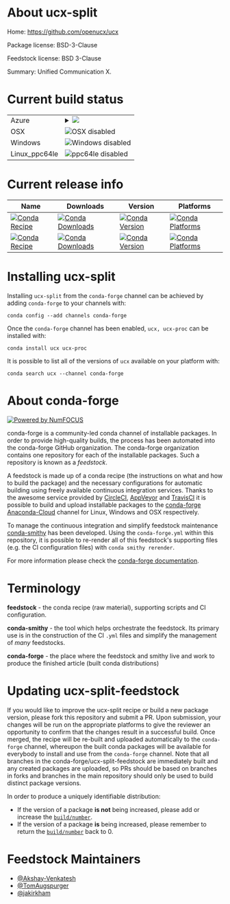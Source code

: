 About ucx-split
===============

Home: https://github.com/openucx/ucx

Package license: BSD-3-Clause

Feedstock license: BSD 3-Clause

Summary: Unified Communication X.



Current build status
====================


<table>
    
  <tr>
    <td>Azure</td>
    <td>
      <details>
        <summary>
          <a href="https://dev.azure.com/conda-forge/feedstock-builds/_build/latest?definitionId=7481&branchName=master">
            <img src="https://dev.azure.com/conda-forge/feedstock-builds/_apis/build/status/ucx-split-feedstock?branchName=master">
          </a>
        </summary>
        <table>
          <thead><tr><th>Variant</th><th>Status</th></tr></thead>
          <tbody><tr>
              <td>linux_cuda_compiler_version10.0</td>
              <td>
                <a href="https://dev.azure.com/conda-forge/feedstock-builds/_build/latest?definitionId=7481&branchName=master">
                  <img src="https://dev.azure.com/conda-forge/feedstock-builds/_apis/build/status/ucx-split-feedstock?branchName=master&jobName=linux&configuration=linux_cuda_compiler_version10.0" alt="variant">
                </a>
              </td>
            </tr><tr>
              <td>linux_cuda_compiler_version10.1</td>
              <td>
                <a href="https://dev.azure.com/conda-forge/feedstock-builds/_build/latest?definitionId=7481&branchName=master">
                  <img src="https://dev.azure.com/conda-forge/feedstock-builds/_apis/build/status/ucx-split-feedstock?branchName=master&jobName=linux&configuration=linux_cuda_compiler_version10.1" alt="variant">
                </a>
              </td>
            </tr><tr>
              <td>linux_cuda_compiler_version9.2</td>
              <td>
                <a href="https://dev.azure.com/conda-forge/feedstock-builds/_build/latest?definitionId=7481&branchName=master">
                  <img src="https://dev.azure.com/conda-forge/feedstock-builds/_apis/build/status/ucx-split-feedstock?branchName=master&jobName=linux&configuration=linux_cuda_compiler_version9.2" alt="variant">
                </a>
              </td>
            </tr><tr>
              <td>linux_cuda_compiler_versionNone</td>
              <td>
                <a href="https://dev.azure.com/conda-forge/feedstock-builds/_build/latest?definitionId=7481&branchName=master">
                  <img src="https://dev.azure.com/conda-forge/feedstock-builds/_apis/build/status/ucx-split-feedstock?branchName=master&jobName=linux&configuration=linux_cuda_compiler_versionNone" alt="variant">
                </a>
              </td>
            </tr>
          </tbody>
        </table>
      </details>
    </td>
  </tr>
  <tr>
    <td>OSX</td>
    <td>
      <img src="https://img.shields.io/badge/OSX-disabled-lightgrey.svg" alt="OSX disabled">
    </td>
  </tr>
  <tr>
    <td>Windows</td>
    <td>
      <img src="https://img.shields.io/badge/Windows-disabled-lightgrey.svg" alt="Windows disabled">
    </td>
  </tr>
  <tr>
    <td>Linux_ppc64le</td>
    <td>
      <img src="https://img.shields.io/badge/ppc64le-disabled-lightgrey.svg" alt="ppc64le disabled">
    </td>
  </tr>
</table>

Current release info
====================

| Name | Downloads | Version | Platforms |
| --- | --- | --- | --- |
| [![Conda Recipe](https://img.shields.io/badge/recipe-ucx-green.svg)](https://anaconda.org/conda-forge/ucx) | [![Conda Downloads](https://img.shields.io/conda/dn/conda-forge/ucx.svg)](https://anaconda.org/conda-forge/ucx) | [![Conda Version](https://img.shields.io/conda/vn/conda-forge/ucx.svg)](https://anaconda.org/conda-forge/ucx) | [![Conda Platforms](https://img.shields.io/conda/pn/conda-forge/ucx.svg)](https://anaconda.org/conda-forge/ucx) |
| [![Conda Recipe](https://img.shields.io/badge/recipe-ucx--proc-green.svg)](https://anaconda.org/conda-forge/ucx-proc) | [![Conda Downloads](https://img.shields.io/conda/dn/conda-forge/ucx-proc.svg)](https://anaconda.org/conda-forge/ucx-proc) | [![Conda Version](https://img.shields.io/conda/vn/conda-forge/ucx-proc.svg)](https://anaconda.org/conda-forge/ucx-proc) | [![Conda Platforms](https://img.shields.io/conda/pn/conda-forge/ucx-proc.svg)](https://anaconda.org/conda-forge/ucx-proc) |

Installing ucx-split
====================

Installing `ucx-split` from the `conda-forge` channel can be achieved by adding `conda-forge` to your channels with:

```
conda config --add channels conda-forge
```

Once the `conda-forge` channel has been enabled, `ucx, ucx-proc` can be installed with:

```
conda install ucx ucx-proc
```

It is possible to list all of the versions of `ucx` available on your platform with:

```
conda search ucx --channel conda-forge
```


About conda-forge
=================

[![Powered by NumFOCUS](https://img.shields.io/badge/powered%20by-NumFOCUS-orange.svg?style=flat&colorA=E1523D&colorB=007D8A)](http://numfocus.org)

conda-forge is a community-led conda channel of installable packages.
In order to provide high-quality builds, the process has been automated into the
conda-forge GitHub organization. The conda-forge organization contains one repository
for each of the installable packages. Such a repository is known as a *feedstock*.

A feedstock is made up of a conda recipe (the instructions on what and how to build
the package) and the necessary configurations for automatic building using freely
available continuous integration services. Thanks to the awesome service provided by
[CircleCI](https://circleci.com/), [AppVeyor](https://www.appveyor.com/)
and [TravisCI](https://travis-ci.org/) it is possible to build and upload installable
packages to the [conda-forge](https://anaconda.org/conda-forge)
[Anaconda-Cloud](https://anaconda.org/) channel for Linux, Windows and OSX respectively.

To manage the continuous integration and simplify feedstock maintenance
[conda-smithy](https://github.com/conda-forge/conda-smithy) has been developed.
Using the ``conda-forge.yml`` within this repository, it is possible to re-render all of
this feedstock's supporting files (e.g. the CI configuration files) with ``conda smithy rerender``.

For more information please check the [conda-forge documentation](https://conda-forge.org/docs/).

Terminology
===========

**feedstock** - the conda recipe (raw material), supporting scripts and CI configuration.

**conda-smithy** - the tool which helps orchestrate the feedstock.
                   Its primary use is in the construction of the CI ``.yml`` files
                   and simplify the management of *many* feedstocks.

**conda-forge** - the place where the feedstock and smithy live and work to
                  produce the finished article (built conda distributions)


Updating ucx-split-feedstock
============================

If you would like to improve the ucx-split recipe or build a new
package version, please fork this repository and submit a PR. Upon submission,
your changes will be run on the appropriate platforms to give the reviewer an
opportunity to confirm that the changes result in a successful build. Once
merged, the recipe will be re-built and uploaded automatically to the
`conda-forge` channel, whereupon the built conda packages will be available for
everybody to install and use from the `conda-forge` channel.
Note that all branches in the conda-forge/ucx-split-feedstock are
immediately built and any created packages are uploaded, so PRs should be based
on branches in forks and branches in the main repository should only be used to
build distinct package versions.

In order to produce a uniquely identifiable distribution:
 * If the version of a package **is not** being increased, please add or increase
   the [``build/number``](https://conda.io/docs/user-guide/tasks/build-packages/define-metadata.html#build-number-and-string).
 * If the version of a package **is** being increased, please remember to return
   the [``build/number``](https://conda.io/docs/user-guide/tasks/build-packages/define-metadata.html#build-number-and-string)
   back to 0.

Feedstock Maintainers
=====================

* [@Akshay-Venkatesh](https://github.com/Akshay-Venkatesh/)
* [@TomAugspurger](https://github.com/TomAugspurger/)
* [@jakirkham](https://github.com/jakirkham/)


